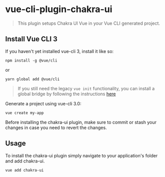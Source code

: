 # vue-cli-plugin-chakra-ui

>This plugin setups Chakra UI Vue in your Vue CLI generated project.

## Install Vue CLI 3
If you haven't yet installed vue-cli 3, install it like so:

```
npm install -g @vue/cli
```

or 

```
yarn global add @vue/cli
```

>If you still need the legacy `vue init` functionality, you can install a global bridge by following the instructions [here](https://cli.vuejs.org/guide/creating-a-project.html#pulling-2-x-templates-legacy)

Generate a project using vue-cli 3.0:

```vue create my-app```

Before installing the chakra-ui plugin, make sure to commit or stash your changes in case you need to revert the changes.

## Usage
To install the chakra-ui plugin simply navigate to your application's folder and add chakra-ui.

```
vue add chakra-ui
```